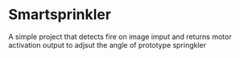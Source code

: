 # Smartsprinkler
A simple project that detects fire on image imput and returns motor activation output to adjsut the angle of prototype springkler
